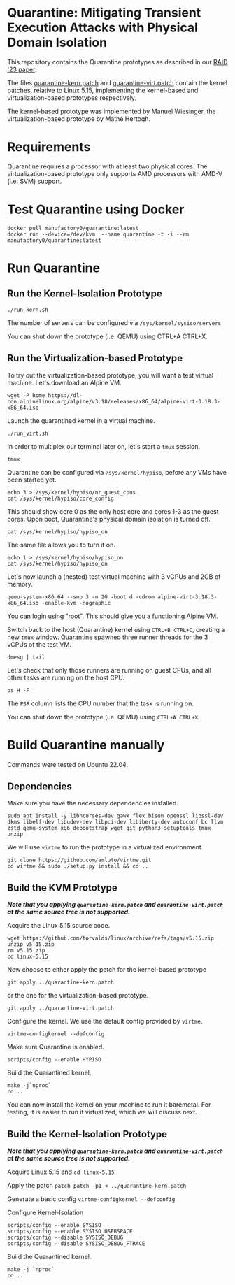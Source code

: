 Quarantine: Mitigating Transient Execution Attacks with Physical Domain Isolation
=================================================================================

This repository contains the Quarantine prototypes as described in our
[RAID '23 paper](https://download.vusec.net/papers/quarantine_raid23.pdf).

The files [quarantine-kern.patch](quarantine-kern.patch) and
[quarantine-virt.patch](quarantine-virt.patch) contain the kernel patches,
relative to Linux 5.15, implementing the kernel-based and virtualization-based
prototypes respectively.

The kernel-based prototype was implemented by Manuel Wiesinger, the
virtualization-based prototype by Mathé Hertogh.

# Requirements

Quarantine requires a processor with at least two physical cores. The
virtualization-based prototype only supports AMD processors with AMD-V (i.e.
SVM) support.

# Test Quarantine using Docker

```
docker pull manufactory0/quarantine:latest
docker run --device=/dev/kvm  --name quarantine -t -i --rm manufactory0/quarantine:latest
```

# Run Quarantine

## Run the Kernel-Isolation Prototype
```
./run_kern.sh
```

The number of servers can be configured via `/sys/kernel/sysiso/servers`

You can shut down the prototype (i.e. QEMU) using CTRL+A CTRL+X.

## Run the Virtualization-based Prototype

To try out the virtualization-based prototype, you will want a test virtual
machine. Let's download an Alpine VM.
```
wget -P home https://dl-cdn.alpinelinux.org/alpine/v3.18/releases/x86_64/alpine-virt-3.18.3-x86_64.iso
```

Launch the quarantined kernel in a virtual machine.
```
./run_virt.sh
```
In order to multiplex our terminal later on, let's start a `tmux` session.
```
tmux
```

Quarantine can be configured via `/sys/kernel/hypiso`, before any VMs have been
started yet.
```
echo 3 > /sys/kernel/hypiso/nr_guest_cpus
cat /sys/kernel/hypiso/core_config
```
This should show core 0 as the only host core and cores 1-3 as the guest cores.
Upon boot, Quarantine's physical domain isolation is turned off.
```
cat /sys/kernel/hypiso/hypiso_on
```
The same file allows you to turn it on.
```
echo 1 > /sys/kernel/hypiso/hypiso_on
cat /sys/kernel/hypiso/hypiso_on
```

Let's now launch a (nested) test virtual machine with 3 vCPUs and 2GB of memory.
```
qemu-system-x86_64 --smp 3 -m 2G -boot d -cdrom alpine-virt-3.18.3-x86_64.iso -enable-kvm -nographic
```
You can login using "root". This should give you a functioning Alpine VM.

Switch back to the host (Quarantine) kernel using `CTRL+B CTRL+C`, creating a
new `tmux` window. Quarantine spawned three runner threads for the 3 vCPUs of
the test VM.
```
dmesg | tail
```
Let's check that only those runners are running on guest CPUs, and all other
tasks are running on the host CPU.
```
ps H -F
```
The `PSR` column lists the CPU number that the task is running on.

You can shut down the prototype (i.e. QEMU) using `CTRL+A CTRL+X`.

# Build Quarantine manually

Commands were tested on Ubuntu 22.04.

## Dependencies

Make sure you have the necessary dependencies installed.
```
sudo apt install -y libncurses-dev gawk flex bison openssl libssl-dev dkms libelf-dev libudev-dev libpci-dev libiberty-dev autoconf bc llvm zstd qemu-system-x86 debootstrap wget git python3-setuptools tmux unzip
```

We will use `virtme` to run the prototype in a virtualized environment.
```
git clone https://github.com/amluto/virtme.git
cd virtme && sudo ./setup.py install && cd ..
```

## Build the KVM Prototype

***Note that you applying `quarantine-kern.patch` and `quarantine-virt.patch` at the same source tree is not supported.***

Acquire the Linux 5.15 source code.
```
wget https://github.com/torvalds/linux/archive/refs/tags/v5.15.zip
unzip v5.15.zip
rm v5.15.zip
cd linux-5.15
```

Now choose to either apply the patch for the kernel-based prototype
```
git apply ../quarantine-kern.patch
```
or the one for the virtualization-based prototype.
```
git apply ../quarantine-virt.patch
```

Configure the kernel. We use the default config provided by `virtme`.
```
virtme-configkernel --defconfig
```
Make sure Quarantine is enabled.
```
scripts/config --enable HYPISO
```

Build the Quarantined kernel.
```
make -j`nproc`
cd ..
```

You can now install the kernel on your machine to run it baremetal. For testing,
it is easier to run it virtualized, which we will discuss next.

## Build the Kernel-Isolation Prototype

***Note that you applying `quarantine-kern.patch` and `quarantine-virt.patch` at the same source tree is not supported.***

Acquire Linux 5.15 and `cd linux-5.15`

Apply the patch
`patch patch -p1 < ../quarantine-kern.patch`

Generate a basic config
`virtme-configkernel --defconfig`

Configure Kernel-Isolation

```
scripts/config --enable SYSISO
scripts/config --enable SYSISO_USERSPACE
scripts/config --disable SYSISO_DEBUG
scripts/config --disable SYSISO_DEBUG_FTRACE
```

Build the Quarantined kernel.
```
make -j `nproc`
cd ..
```
